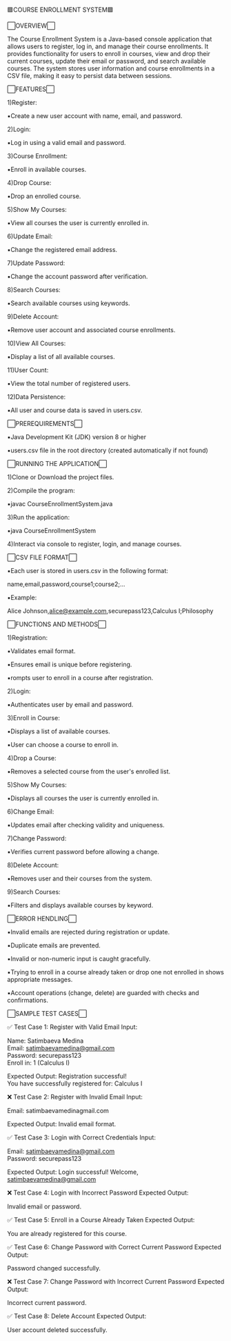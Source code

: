 🟪COURSE ENROLLMENT SYSTEM🟪



⬜️OVERVIEW⬜️

The Course Enrollment System is a Java-based console application that allows users to register, log in, and manage their course enrollments.
It provides functionality for users to enroll in courses, view and drop their current courses, update their email or password, and search available courses. 
The system stores user information and course enrollments in a CSV file, making it easy to persist data between sessions.


⬜️FEATURES⬜️

1)Register: 

▪️Create a new user account with name, email, and password.

2)Login: 

▪️Log in using a valid email and password.

3)Course Enrollment: 

▪️Enroll in available courses.

4)Drop Course: 

▪️Drop an enrolled course.

5)Show My Courses: 

▪️View all courses the user is currently enrolled in.

6)Update Email: 

▪️Change the registered email address.

7)Update Password: 

▪️Change the account password after verification.

8)Search Courses: 

▪️Search available courses using keywords.

9)Delete Account: 

▪️Remove user account and associated course enrollments.

10)View All Courses: 

▪️Display a list of all available courses.

11)User Count: 

▪️View the total number of registered users.

12)Data Persistence: 

▪️All user and course data is saved in users.csv.


⬜️PREREQUIREMENTS⬜️

▪️Java Development Kit (JDK) version 8 or higher

▪️users.csv file in the root directory (created automatically if not found)


⬜️RUNNING THE APPLICATION⬜️

1)Clone or Download the project files.

2)Compile the program:

▪️javac CourseEnrollmentSystem.java

3)Run the application:

▪️java CourseEnrollmentSystem

4)Interact via console to register, login, and manage courses.


⬜️CSV FILE FORMAT⬜️

▪️Each user is stored in users.csv in the following format:

name,email,password,course1;course2;...

▪️Example:

Alice Johnson,alice@example.com,securepass123,Calculus I;Philosophy


⬜️FUNCTIONS AND METHODS⬜️

1)Registration:

▪️Validates email format.

▪️Ensures email is unique before registering.

▪️rompts user to enroll in a course after registration.

2)Login:

▪️Authenticates user by email and password.

3)Enroll in Course:

▪️Displays a list of available courses.

▪️User can choose a course to enroll in.

4)Drop a Course:

▪️Removes a selected course from the user's enrolled list.

5)Show My Courses:

▪️Displays all courses the user is currently enrolled in.

6)Change Email:

▪️Updates email after checking validity and uniqueness.

7)Change Password:

▪️Verifies current password before allowing a change.

8)Delete Account:

▪️Removes user and their courses from the system.

9)Search Courses:

▪️Filters and displays available courses by keyword.


⬜️ERROR HENDLING⬜️

▪️Invalid emails are rejected during registration or update.

▪️Duplicate emails are prevented.

▪️Invalid or non-numeric input is caught gracefully.

▪️Trying to enroll in a course already taken or drop one not enrolled in shows appropriate messages.

▪️Account operations (change, delete) are guarded with checks and confirmations.


⬜️SAMPLE TEST CASES⬜️

✅ Test Case 1: Register with Valid Email
Input:

Name: Satimbaeva Medina  
Email: satimbaevamedina@gmail.com  
Password: securepass123  
Enroll in: 1 (Calculus I)  

Expected Output:
Registration successful!  
You have successfully registered for: Calculus I

❌ Test Case 2: Register with Invalid Email
Input:

Email: satimbaevamedinagmail.com  

Expected Output:
Invalid email format.

✅ Test Case 3: Login with Correct Credentials
Input:

Email: satimbaevamedina@gmail.com  
Password: securepass123  

Expected Output:
Login successful! Welcome, satimbaevamedina@gmail.com

❌ Test Case 4: Login with Incorrect Password
Expected Output:

Invalid email or password.

✅ Test Case 5: Enroll in a Course Already Taken
Expected Output:

You are already registered for this course.

✅ Test Case 6: Change Password with Correct Current Password
Expected Output:

Password changed successfully.

❌ Test Case 7: Change Password with Incorrect Current Password
Expected Output:

Incorrect current password.

✅ Test Case 8: Delete Account
Expected Output:

User account deleted successfully.
